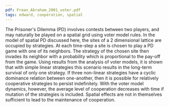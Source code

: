 ```yaml
---
pdf: Frean_Abraham_2001_voter.pdf
tags: edward, cooperation, spatial
---
```

The Prisoner's Dilemma (PD) involves contests between two players, and may naturally be played on a spatial grid using voter model rules. In the model of spatial PD discussed here, the sites of a 2 dimensional lattice are occupied by strategies. At each time-step a site is chosen to play a PD game with one of its neighbors. The strategy of the chosen site then invades its neighbor with a probability which is proportional to the pay-off from the game. Using results from the analysis of voter models, it is shown that with simple linear strategies this scenario results in the long-term survival of only one strategy. If three non-linear strategies have a cyclic dominance relation between one-another, then it is possible for relatively cooperative strategies to persist indefinitely. With the voter model dynamics, however, the average level of cooperation decreases with time if mutation of the strategies is included. Spatial effects are not in themselves sufficient to lead to the maintenance of cooperation. 
